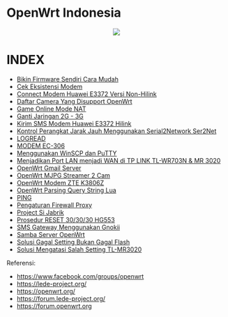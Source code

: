 # OpenWrt Indonesia
<p align="center">
  <img src="https://scontent.fcgk2-1.fna.fbcdn.net/v/t1.0-9/20375916_1270194729770109_1139975581255548425_n.jpg?oh=e2e4a9bea2ef45a5295163efe209670f&oe=59FC62A2">
</p>

# INDEX

- [Bikin Firmware Sendiri Cara Mudah](https://github.com/ahmadrasyidsalim/openwrt-indonesia/blob/master/Documents/Bikin%20Firmware%20Sendiri%20Cara%20Mudah.md)
- [Cek Eksistensi Modem](https://github.com/ahmadrasyidsalim/openwrt-indonesia/blob/master/Documents/Cek%20Eksistensi%20Modem.md)
- [Connect Modem Huawei E3372 Versi Non-Hilink](https://github.com/ahmadrasyidsalim/openwrt-indonesia/blob/master/Documents/Connect%20Modem%20Huawei%20E3372%20Versi%20Non-Hilink.md)
- [Daftar Camera Yang Disupport OpenWrt](https://github.com/ahmadrasyidsalim/openwrt-indonesia/blob/master/Documents/Daftar%20Kamera%20Yang%20Disupport%20OpenWrt.md)
- [Game Online Mode NAT](https://github.com/ahmadrasyidsalim/openwrt-indonesia/blob/master/Documents/Game%20Online%20Mode%20NAT.md)
- [Ganti Jaringan 2G - 3G](https://github.com/ahmadrasyidsalim/openwrt-indonesia/blob/master/Documents/Ganti%20Jaringan%202G%20-%203G.md)
- [Kirim SMS Modem Huawei E3372 Hilink](https://github.com/ahmadrasyidsalim/openwrt-indonesia/blob/master/Documents/Kirim%20SMS%20Modem%20Huawei%20E3372%20Hilink.md)
- [Kontrol Perangkat Jarak Jauh Menggunakan Serial2Network Ser2Net](https://github.com/ahmadrasyidsalim/openwrt-indonesia/blob/master/Documents/Kontrol%20Perangkat%20Jarak%20Jauh%20Menggunakan%20Serial2Network%20Ser2Net.md)
- [LOGREAD](https://github.com/ahmadrasyidsalim/openwrt-indonesia/blob/master/Documents/LOGREAD.md)
- [MODEM EC-306](https://github.com/ahmadrasyidsalim/openwrt-indonesia/blob/master/Documents/MODEM%20EC-306.md)
- [Menggunakan WinSCP dan PuTTY](https://github.com/ahmadrasyidsalim/openwrt-indonesia/blob/master/Documents/Menggunakan%20WinSCP%20dan%20PuTTY.md)
- [Menjadikan Port LAN menjadi WAN di TP LINK TL-WR703N & MR 3020](https://github.com/ahmadrasyidsalim/openwrt-indonesia/blob/master/Documents/Menjadikan%20Port%20LAN%20menjadi%20WAN%20di%20TP%20LINK%20TL-WR703N%20dan%20MR%203020.md)
- [OpenWrt Gmail Server](https://github.com/ahmadrasyidsalim/openwrt-indonesia/blob/master/Documents/OpenWrt%20Gmail%20Server.md)
- [OpenWrt MJPG Streamer 2 Cam](https://github.com/ahmadrasyidsalim/openwrt-indonesia/blob/master/Documents/OpenWrt%20MJPG%20Streamer%202%20Cam.md)
- [OpenWrt Modem ZTE K3806Z](https://github.com/ahmadrasyidsalim/openwrt-indonesia/blob/master/Documents/OpenWrt%20Modem%20ZTE%20K3806Z.md)
- [OpenWrt Parsing Query String Lua](https://github.com/ahmadrasyidsalim/openwrt-indonesia/blob/master/Documents/OpenWrt%20Parsing%20Query%20String%20Lua.md)
- [PING](https://github.com/ahmadrasyidsalim/openwrt-indonesia/blob/master/Documents/PING.md)
- [Pengaturan Firewall Proxy](https://github.com/ahmadrasyidsalim/openwrt-indonesia/blob/master/Documents/Pengaturan%20Firewall%20Proxy.md)
- [Project Si Jabrik](https://github.com/ahmadrasyidsalim/openwrt-indonesia/blob/master/Documents/Project%20Si%20Jabrik.md)
- [Prosedur RESET 30/30/30 HG553](https://github.com/ahmadrasyidsalim/openwrt-indonesia/blob/master/Documents/Prosedur%20Reset%2030-30-30%20HG553.md)
- [SMS Gateway Menggunakan Gnokii](https://github.com/ahmadrasyidsalim/openwrt-indonesia/blob/master/Documents/SMS%20Gateway%20Menggunakan%20Gnokii.md)
- [Samba Server OpenWrt](https://github.com/ahmadrasyidsalim/openwrt-indonesia/blob/master/Documents/Samba%20Server%20OpenWrt.md)
- [Solusi Gagal Setting Bukan Gagal Flash](https://github.com/ahmadrasyidsalim/openwrt-indonesia/blob/master/Documents/Solusi%20Gagal%20Setting%20Bukan%20Gagal%20Flash.md)
- [Solusi Mengatasi Salah Setting TL-MR3020](https://github.com/ahmadrasyidsalim/openwrt-indonesia/blob/master/Documents/Solusi%20Mengatasi%20Salah%20Setting%20TL-MR3020.md)


Referensi:
- https://www.facebook.com/groups/openwrt
- https://lede-project.org/
- https://openwrt.org/
- https://forum.lede-project.org/
- https://forum.openwrt.org
